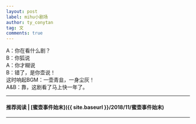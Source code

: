 ```yaml
---
layout: post
label: mihu小剧场
author: ty_conytan
tag: 文
comments: true
---
```




A：你在看什么剧？  
B：你狐说  
A：你才糊说  
B：错了，是你壶说！  
这时响起BGM：一壶青韭，一身尘灰！  
A&B：靠，这剧看了马上快一年了。

---
#### 推荐阅读 | [蜜壶事件始末]({{ site.baseurl }}/2018/11/蜜壶事件始末)
---
